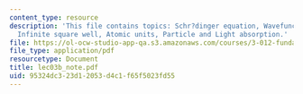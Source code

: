 ```yaml
---
content_type: resource
description: 'This file contains topics: Schr?dinger equation, Wavefunctions, Normalization,
  Infinite square well, Atomic units, Particle and Light absorption.'
file: https://ol-ocw-studio-app-qa.s3.amazonaws.com/courses/3-012-fundamentals-of-materials-science-fall-2005/95324dc323d12053d4c1f65f5023fd55_lec03b_note.pdf
file_type: application/pdf
resourcetype: Document
title: lec03b_note.pdf
uid: 95324dc3-23d1-2053-d4c1-f65f5023fd55
---
```


